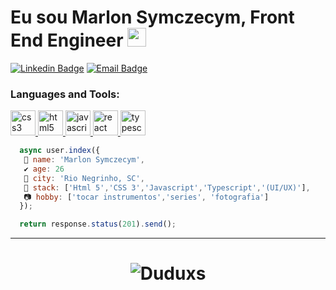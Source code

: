 # Eu sou Marlon Symczecym, Front End Engineer <img src="https://github.com/TheDudeThatCode/TheDudeThatCode/blob/master/Assets/Mario_Hello_Big.gif" width="30px">

[![Linkedin Badge](https://img.shields.io/badge/-Linkedin-6633cc?style=flat-square&logo=Linkedin&logoColor=white&color=blue&link=https://www.linkedin.com/in/marlonsymczecym/)](https://www.linkedin.com/in/marlonsymczecym/)
[![Email Badge](https://img.shields.io/badge/-Email-c14438?style=flat-square&logo=Email&logoColor=white&color=red&link=mailto:marlonsymczecym.dev@gmail.com)](mailto:marlonsymczecym.dev@gmail.com)

<h3 align="left">Languages and Tools:</h3>
<p align="left"> <a href="https://www.w3schools.com/css/" target="_blank"> <img src="https://devicons.github.io/devicon/devicon.git/icons/css3/css3-original-wordmark.svg" alt="css3" width="40" height="40"/> </a> <a href="https://www.w3.org/html/" target="_blank"> <img src="https://devicons.github.io/devicon/devicon.git/icons/html5/html5-original-wordmark.svg" alt="html5" width="40" height="40"/> </a> <a href="https://developer.mozilla.org/en-US/docs/Web/JavaScript" target="_blank"> <img src="https://devicons.github.io/devicon/devicon.git/icons/javascript/javascript-original.svg" alt="javascript" width="40" height="40"/> </a> <a href="https://reactjs.org/" target="_blank"> <img src="https://devicons.github.io/devicon/devicon.git/icons/react/react-original-wordmark.svg" alt="react" width="40" height="40"/> </a> <a href="https://www.typescriptlang.org/" target="_blank"> <img src="https://devicons.github.io/devicon/devicon.git/icons/typescript/typescript-original.svg" alt="typescript" width="40" height="40"/> </a></p>

```javascript
  async user.index({
   🐜 name: 'Marlon Symczecym',
   ✔️ age: 26
   🌴 city: 'Rio Negrinho, SC',
   👩 stack: ['Html 5','CSS 3','Javascript','Typescript','(UI/UX)'],
   📷 hobby: ['tocar instrumentos','series', 'fotografia']
  });

  return response.status(201).send();
```

<hr>
<h1 align="center">
<img alt="Duduxs" src="https://github-readme-stats.codestackr.vercel.app/api?username=marlon-Symczecym&show_icons=true&hide_border=true&theme=dark" />
</h1>
